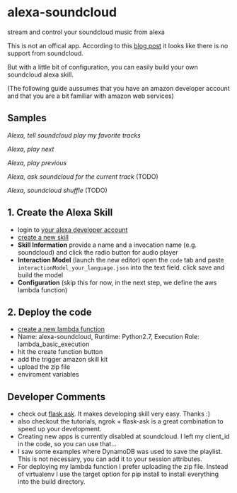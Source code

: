 # alexa-soundcloud

stream and control your soundcloud music from alexa

This is not an offical app. According to this [blog post](https://techdev.io/de/developer-blog/the-complete-guide-to-running-an-alexa-soundcloud-skill) it looks like there is no support from soundcloud.

But with a little bit of configuration, you can easily build your own soundcloud alexa skill.

(The following guide aussumes that you have an amazon developer account and that you are a bit familiar with amazon web services)

## Samples

*Alexa, tell soundcloud play my favorite tracks*

*Alexa, play next*

*Alexa, play previous*

*Alexa, ask soundcloud for the current track* (TODO)

*Alexa, soundcloud shuffle* (TODO)


## 1. Create the Alexa Skill

- login to [your alexa developer account](https://developer.amazon.com/edw/home.html#/)
- [create a new skill](https://developer.amazon.com/edw/home.html#/skill/create/)
- **Skill Information** provide a name and a invocation name (e.g. soundcloud) and click the radio button for audio player 
- **Interaction Model** (launch the new editor) open the `code` tab and paste `interactionModel_your_language.json` into the text field. click save and build the model
- **Configuration** (skip this for now, in the next step, we define the aws lambda function)


## 2. Deploy the code

- [create a new lambda function](https://console.aws.amazon.com/lambda/home?region=us-east-1#/create)
- Name: alexa-soundcloud, Runtime: Python2.7, Execution Role: lambda_basic_execution
- hit the create function button
- add the trigger amazon skill kit
- upload the zip file
- enviroment variables


## Developer Comments

- check out [flask ask](https://github.com/johnwheeler/flask-ask). It makes developing skill very easy. Thanks :)
- also checkout the tutorials, ngrok + flask-ask is a great combination to speed up your development. 
- Creating new apps is currently disabled at soundcloud. I left my client_id in the code, so you can use that...
- I saw some examples where DynamoDB was used to save the playlist. This is not necessary, you can add it to your session attributes.
- For deploying my lambda function I prefer uploading the zip file. Instead of virtualenv I use the target option for pip install to install everything into the build directory.
